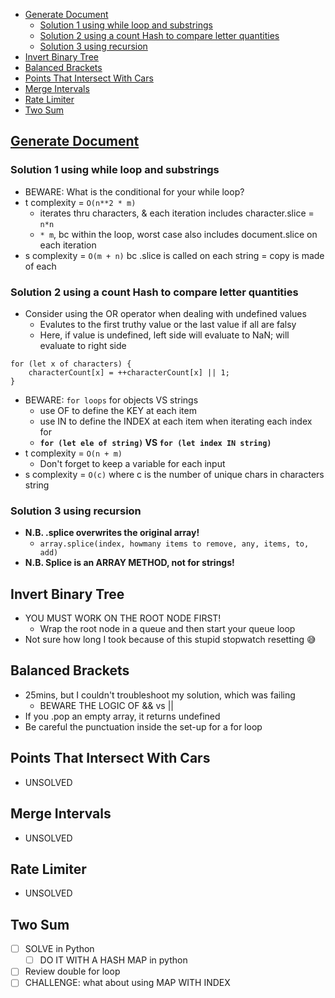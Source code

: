 - [Generate Document](#generate-document)
  - [Solution 1 using while loop and substrings](#solution-1-using-while-loop-and-substrings)
  - [Solution 2 using a count Hash to compare letter quantities](#solution-2-using-a-count-hash-to-compare-letter-quantities)
  - [Solution 3 using recursion](#solution-3-using-recursion)
- [Invert Binary Tree](#invert-binary-tree)
- [Balanced Brackets](#balanced-brackets)
- [Points That Intersect With Cars](#points-that-intersect-with-cars)
- [Merge Intervals](#merge-intervals)
- [Rate Limiter](#rate-limiter)
- [Two Sum](#two-sum)


## [Generate Document](generateDocument.js)
### Solution 1 using while loop and substrings
- BEWARE: What is the conditional for your while loop?
- t complexity = `O(n**2 * m)`
  - iterates thru characters, & each iteration includes character.slice = `n*n`
  - `* m`, bc within the loop, worst case also includes document.slice on each iteration
- s complexity = `O(m + n)` bc .slice is called on each string = copy is made of each
### Solution 2 using a count Hash to compare letter quantities
- Consider using the OR operator when dealing with undefined values
  - Evalutes to the first truthy value or the last value if all are falsy
  - Here, if value is undefined, left side will evaluate to NaN; will evaluate to right side
```
for (let x of characters) {
    characterCount[x] = ++characterCount[x] || 1;
}
```
- BEWARE: `for loops` for objects VS strings
  - use OF to define the KEY at each item 
  - use IN to define the INDEX at each item when iterating each index for 
  - **`for (let ele of string)` VS `for (let index IN string)`**
- t complexity = `O(n + m)`
  - Don't forget to keep a variable for each input
- s complexity = `O(c)` where c is the number of unique chars in characters string
### Solution 3 using recursion
- **N.B. .splice overwrites the original array!**
  - `array.splice(index, howmany items to remove, any, items, to, add)`
- **N.B. Splice is an ARRAY METHOD, not for strings!**

## Invert Binary Tree
- YOU MUST WORK ON THE ROOT NODE FIRST!
  - Wrap the root node in a queue and then start your queue loop
- Not sure how long I took because of this stupid stopwatch resetting 😅 

## Balanced Brackets
-   25mins, but I couldn't troubleshoot my solution, which was failing
    -   BEWARE THE LOGIC OF && vs ||
-   If you .pop an empty array, it returns undefined
-   Be careful the punctuation inside the set-up for a for loop

## Points That Intersect With Cars
- UNSOLVED

## Merge Intervals
- UNSOLVED

## Rate Limiter
- UNSOLVED

## Two Sum
- [ ] SOLVE in Python
  - [ ] DO IT WITH A HASH MAP in python
- [ ] Review double for loop
- [ ] CHALLENGE: what about using MAP WITH INDEX